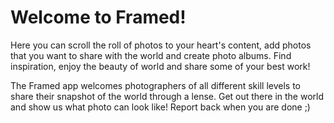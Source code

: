 # Welcome to Framed!

Here you can scroll the roll of photos to your heart's content, add photos that you want to share with the world and create photo albums. Find inspiration, enjoy the beauty of world and share some of your best work!

The Framed app welcomes photographers of all different skill levels to share their snapshot of the world through a lense. Get out there in the world and show us what photo can look like! Report back when you are done ;)
